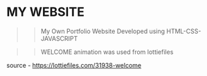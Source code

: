 # MY WEBSITE

>>My Own Portfolio Website Developed  using HTML-CSS-JAVASCRIPT

>>WELCOME animation was used from lottiefiles

source - https://lottiefiles.com/31938-welcome
 
